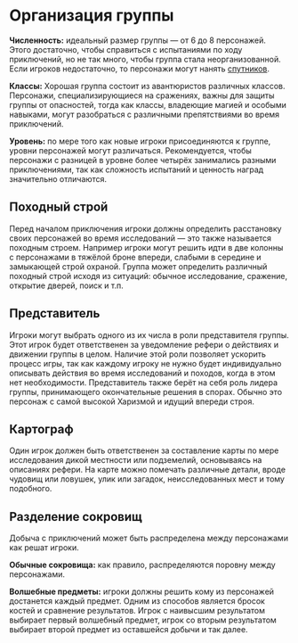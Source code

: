 # Организация группы

**Численность:** идеальный размер группы — от 6 до 8 персонажей. Этого достаточно, чтобы справиться с испытаниями по ходу приключений, но не так много, чтобы группа стала неорганизованной. Если игроков недостаточно, то персонажи могут нанять [спутников](../../characters/hired-help/retainers).

**Классы:** Хорошая группа состоит из авантюристов различных классов. Персонажи, специализирующиеся на сражениях, важны для защиты группы от опасностей, тогда как классы, владеющие магией и особыми навыками, могут разобраться с различными препятствиями во время приключений.

**Уровень:** по мере того как новые игроки присоединяются к группе, уровни персонажей могут различаться. Рекомендуется, чтобы персонажи с разницей в уровне более четырёх занимались разными приключениями, так как сложность испытаний и ценность наград значительно отличаются.

## Походный строй

Перед началом приключения игроки должны определить расстановку своих персонажей во время исследований — это также называется походным строем. Например игроки могут решить идти в две колонны с персонажами в тяжёлой броне впереди, слабыми в середине и замыкающей строй охраной. Группа может определить различный походный строй исходя из ситуаций: обычное исследование, сражение, открытие дверей, поиск и т.п.

## Представитель

Игроки могут выбрать одного из их числа в роли представителя группы. Этот игрок будет ответственен за уведомление рефери о действиях и движении группы в целом. Наличие этой роли позволяет ускорить процесс игры, так как каждому игроку не нужно будет индивидуально описывать действия во время исследований и походов, когда в этом нет необходимости. Представитель также берёт на себя роль лидера группы, принимающего окончательные решения в спорах. Обычно это персонаж с самой высокой Харизмой и идущий впереди строя.

## Картограф

Один игрок должен быть ответственен за составление карты по мере исследования дикой местности или подземелий, основываясь на описаниях рефери. На карте можно помечать различные детали, вроде чудовищ или ловушек, улик или загадок, неисследованных мест и тому подобного.

## Разделение сокровищ

Добыча с приключений может быть распределена между персонажами как решат игроки.

**Обычные сокровища:** как правило, распределяются поровну между персонажами.

**Волшебные предметы:** игроки должны решить кому из персонажей достанется каждый предмет. Одним из способов является бросок костей и сравнение результатов. Игрок с наивысшим результатом выбирает первый волшебный предмет, игрок со вторым результатом выбирает второй предмет из оставшейся добычи и так далее.
